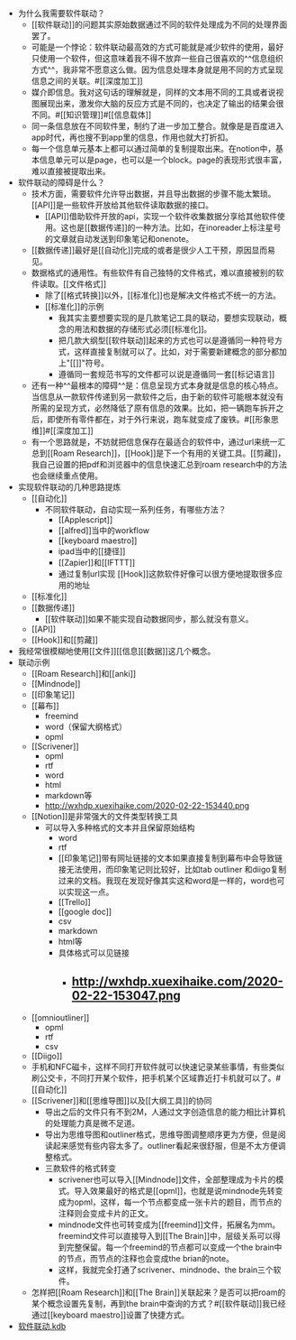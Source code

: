 - 为什么我需要软件联动？
    - [[软件联动]]的问题其实原始数据通过不同的软件处理成为不同的处理界面罢了。
    - 可能是一个悖论：软件联动最高效的方式可能就是减少软件的使用，最好只使用一个软件，但这意味着我不得不放弃一些自己很喜欢的^^信息组织方式^^，我非常不愿意这么做。因为信息处理本身就是用不同的方式呈现信息之间的关联。#[[深度加工]]
    - 媒介即信息。我对这句话的理解就是，同样的文本用不同的工具或者说视图展现出来，激发你大脑的反应方式是不同的，也决定了输出的结果会很不同。#[[知识管理]]#[[信息载体]]
    - 同一条信息放在不同软件里，制约了进一步加工整合。就像是是百度进入app时代，再也搜不到app里的信息，作用也就大打折扣。
    - 每一个信息单元基本上都可以通过简单的复制提取出来。在notion中，基本信息单元可以是page，也可以是一个block。page的表现形式很丰富，难以直接被提取出来。
- 软件联动的障碍是什么？
    - 技术方面，需要软件允许导出数据，并且导出数据的步骤不能太繁琐。[[API]]是一些软件开放给其他软件读取数据的接口。
        - [[API]]借助软件开放的api，实现一个软件收集数据分享给其他软件使用。这也是[[数据传递]]的一种方法。比如，在inoreader上标注星号的文章就自动发送到印象笔记和onenote。
    - [[数据传递]]最好是[[自动化]]完成的或者是很少人工干预，原因显而易见。
    - 数据格式的通用性。有些软件有自己独特的文件格式，难以直接被别的软件读取。[[文件格式]]
        - 除了[[格式转换]]以外，[[标准化]]也是解决文件格式不统一的方法。
        - [[标准化]]的示例
            - 我其实主要想要实现的是几款笔记工具的联动，要想实现联动，概念的用法和数据的存储形式必须[[标准化]]。
            - 把几款大纲型[[软件联动]]起来的方式也可以是遵循同一种符号方式，这样直接复制就可以了。比如，对于需要新建概念的部分都加上"[[]]"符号。
            - 遵循同一套规范书写的文件都可以说是遵循同一套[[标记语言]]
    - 还有一种^^最根本的障碍^^是：信息呈现方式本身就是信息的核心特点。当信息从一款软件传递到另一款软件之后，由于新的软件可能根本就没有所需的呈现方式，必然降低了原有信息的效果。比如，把一辆跑车拆开之后，即使所有零件都在，对于外行来说，跑车就变成了废铁。#[[形象思维]]#[[深度加工]]
    - 有一个思路就是，不妨就把信息保存在最适合的软件中，通过url来统一汇总到[[Roam Research]]，[[Hook]]是下一个有用的关键工具。[[剪藏]]，我自己设置的把pdf和浏览器中的信息快速汇总到roam research中的方法也会继续重点使用。
- 实现软件联动的几种思路提炼
    - [[自动化]]
        - 不同软件联动，自动实现一系列任务，有哪些方法？
            - [[Applescript]]
            - [[alfred]]当中的workflow
            - [[keyboard maestro]]
            - ipad当中的[[捷径]]
            - [[Zapier]]和[[IFTTT]]
            - 通过复制url实现 [[Hook]]这款软件好像可以很方便地提取很多应用的地址
    - [[标准化]]
    - [[数据传递]]
        - [[软件联动]]如果不能实现自动数据同步，那么就没有意义。
    - [[API]]
    - [[Hook]]和[[剪藏]]
- 我经常很模糊地使用[[文件]][[信息][[数据]]这几个概念。
- 联动示例
    - [[Roam Research]]和[[anki]]
    - [[Mindnode]]
    - [[印象笔记]]
    - [[幕布]]
        - freemind
        - word（保留大纲格式）
        - opml
    - [[Scrivener]]
        - opml
        - rtf
        - word
        - html
        - markdown等
        - http://wxhdp.xuexihaike.com/2020-02-22-153440.png
    - [[Notion]]是非常强大的文件类型转换工具
        - 可以导入多种格式的文本并且保留原始结构
            - word
            - rtf
            - [[印象笔记]]带有网址链接的文本如果直接复制到幕布中会导致链接无法使用，而印象笔记则比较好，比如tab outliner 和diigo复制过来的文档。我现在发现好像其实这和word是一样的，word也可以实现这一点。
            - [[Trello]]
            - [[google doc]]
            - csv
            - markdown
            - html等
            - 具体格式可以见链接
                - http://wxhdp.xuexihaike.com/2020-02-22-153047.png
                    - 
    - [[omnioutliner]]
        - opml
        - rtf
        - csv
    - [[Diigo]]
    - 手机和NFC磁卡，这样不同打开软件就可以快速记录某些事情，有些类似刷公交卡，不同打开某个软件，把手机某个区域靠近打卡机就可以了。#[[自动化]]
    - [[Scrivener]]和[[思维导图]]以及[[大纲工具]]的协同 
        - 导出之后的文件只有不到2M，人通过文字创造信息的能力相比计算机的处理能力真是微不足道。
        - 导出为思维导图和outliner格式，思维导图调整顺序更为方便，但是阅读起来感觉有些内容太多了。outliner看起来很舒服，但是不太方便调整格式。
        - 三款软件的格式转变
            - scrivener也可以导入[[Mindnode]]文件，全部整理成为卡片的模式。导入效果最好的格式是[[opml]]，也就是说mindnode先转变成为opml，这样，每一个节点都变成一张卡片的题目，而节点的注释则会变成卡片的正文。
            - mindnode文件也可转变成为[[freemind]]文件，拓展名为mm。freemind文件可以直接导入到[[The Brain]]中，层级关系可以得到完整保留。每一个freemind的节点都可以变成一个the brain中的节点，而节点的注释也会变成the brian的note。
            - 这样，我就完全打通了scrivener、mindnode、the brain三个软件。
    - 怎样把[[Roam Research]]和[[The Brain]]关联起来？是否可以把roam的某个概念设置先复制，再到the brain中查询的方式？#[[软件联动]]我已经通过[[keyboard maestro]]设置了快捷方式。
- [软件联动.kdb](hook://file/tKmojU7eB?p=Y29tfmFwcGxlfkNsb3VkRG9jcy9Lbm93bGVkZ2UgZGF0YWJhc2UgYnVpbGRlcg==&n=%E8%BD%AF%E4%BB%B6%E8%81%94%E5%8A%A8.kdb)
